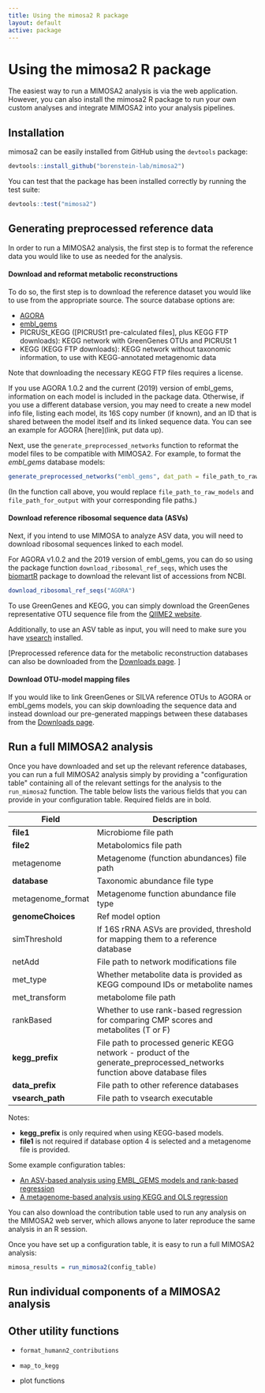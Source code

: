 ```yaml
---
title: Using the mimosa2 R package
layout: default
active: package
---
```

# Using the mimosa2 R package

The easiest way to run a MIMOSA2 analysis is via the web application. However, you can also install the mimosa2 R package
 to run your own custom analyses and integrate MIMOSA2 into your analysis pipelines.

## Installation

mimosa2 can be easily installed from GitHub using the `devtools` package:

```R
devtools::install_github("borenstein-lab/mimosa2")
``` 

You can test that the package has been installed correctly by running the test suite:

```R
devtools::test("mimosa2")
```

## Generating preprocessed reference data

In order to run a MIMOSA2 analysis, the first step is to format the reference data you would like to use as needed for the analysis. 

#### Download and reformat metabolic reconstructions
To do so, the first step is to download the reference dataset you would like to use from the appropriate source. The source database options are:

- [AGORA](link)
- [embl_gems](link)
- PICRUSt_KEGG ([PICRUSt1 pre-calculated files], plus KEGG FTP downloads): KEGG network with GreenGenes OTUs and PICRUSt 1
- KEGG (KEGG FTP downloads): KEGG network without taxonomic information, to use with KEGG-annotated metagenomic data

Note that downloading the necessary KEGG FTP files requires a license. 

If you use AGORA 1.0.2 and the current (2019) version of embl_gems, information on each model is included in the package data. Otherwise, if you use a different database version,
you may need to create a new model info file, listing each model, its 16S copy number (if known), and an ID that is shared between the model itself and its linked sequence data. You can see an example for AGORA [here](link, put data up). 

Next, use the `generate_preprocessed_networks` function to reformat the model files to be compatible with MIMOSA2. For example, to format the *embl_gems* database models:

```R
generate_preprocessed_networks("embl_gems", dat_path = file_path_to_raw_models, out_path = file_path_for_output)
```

(In the function call above, you would replace `file_path_to_raw_models` and `file_path_for_output` with your corresponding file paths.) 

#### Download reference ribosomal sequence data (ASVs)
Next, if you intend to use MIMOSA to analyze ASV data, you will need to download ribosomal sequences linked to each model. 

For AGORA v1.0.2 and the 2019 version of embl_gems, you can do so using the package function `download_ribosomal_ref_seqs`, which uses the [biomartR](https://ropensci.github.io/biomartr/) package to download the relevant list of accessions from NCBI. 

```R
download_ribosomal_ref_seqs("AGORA")

```
To use GreenGenes and KEGG, you can simply download the GreenGenes representative OTU sequence file from the [QIIME2 website](https://docs.qiime2.org/2019.4/data-resources/#marker-gene-reference-databases).

Additionally, to use an ASV table as input, you will need to make sure you have [vsearch](https://github.com/torognes/vsearch) installed. 

[Preprocessed reference data for the metabolic reconstruction databases can also be downloaded from the [Downloads page](downloads.html). ]

#### Download OTU-model mapping files
If you would like to link GreenGenes or SILVA reference OTUs to AGORA or embl_gems models, you can skip downloading the sequence data and instead download our pre-generated mappings between these databases from the [Downloads page](downloads.html).


## Run a full MIMOSA2 analysis

Once you have downloaded and set up the relevant reference databases, you can run a full MIMOSA2 analysis simply by providing a "configuration table" containing all of the relevant settings for the analysis to the `run_mimosa2` function.
The table below lists the various fields that you can provide in your configuration table. Required fields are in bold.

| Field | Description |
|------|----------|
|**file1** | Microbiome file path |
|**file2** | Metabolomics file path |
|metagenome | Metagenome (function abundances) file path |
|**database** | Taxonomic abundance file type |
|metagenome_format | Metagenome function abundance file type |
|**genomeChoices** | Ref model option |
|simThreshold | If 16S rRNA ASVs are provided, threshold for mapping them to a reference database |
|netAdd | File path to network modifications file |
|met_type | Whether metabolite data is provided as KEGG compound IDs or metabolite names |
|met_transform | metabolome file path |
|rankBased | Whether to use rank-based regression for comparing CMP scores and metabolites (T or F) |
|**kegg_prefix** | File path to processed generic KEGG network - product of the generate_preprocessed_networks function above database files|
|**data_prefix** | File path to other reference databases |
|**vsearch_path** | File path to vsearch executable |

Notes: 
- **kegg_prefix** is only required when using KEGG-based models.
- **file1** is not required if database option 4 is selected and a metagenome file is provided.

Some example configuration tables:

- [An ASV-based analysis using EMBL_GEMS models and rank-based regression](link) 
- [A metagenome-based analysis using KEGG and OLS regression](link2)

You can also download the contribution table used to run any analysis on the MIMOSA2 web server, which allows anyone to later reproduce the same analysis in an R session.

Once you have set up a configuration table, it is easy to run a full MIMOSA2 analysis: 

```R
mimosa_results = run_mimosa2(config_table)
```

## Run individual components of a MIMOSA2 analysis

## Other utility functions

- `format_humann2_contributions`

- `map_to_kegg`

- plot functions